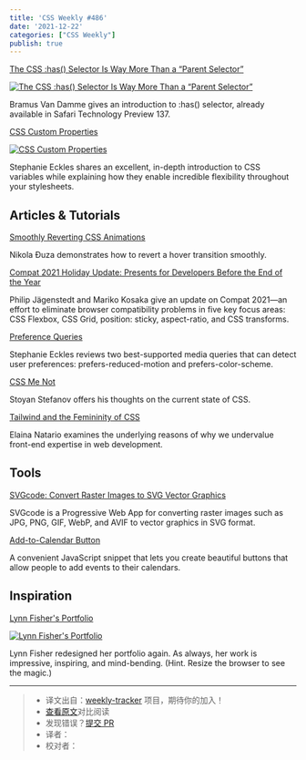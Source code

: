 ```yaml
---
title: 'CSS Weekly #486'
date: '2021-12-22'
categories: ["CSS Weekly"]
publish: true
---
```


[The CSS :has() Selector Is Way More Than a “Parent Selector”](https://www.bram.us/2021/12/21/the-css-has-selector-is-way-more-than-a-parent-selector/?utm_source=CSS-Weekly&utm_campaign=Issue-486&utm_medium=web)
<!--以上是预览信息，图片一张或限制百字左右，前者优先-->
<!-- more -->
[![The CSS :has() Selector Is Way More Than a “Parent Selector”](https://css-weekly.com/wp-content/uploads/2021/12/the-css-has-selector-is-way-more-than-a-parent-selector.jpg)](https://www.bram.us/2021/12/21/the-css-has-selector-is-way-more-than-a-parent-selector/?utm_source=CSS-Weekly&utm_campaign=Issue-486&utm_medium=web)

Bramus Van Damme gives an introduction to :has() selector, already available in Safari Technology Preview 137.

[CSS Custom Properties](https://12daysofweb.dev/2021/css-custom-properties/?utm_source=CSS-Weekly&utm_campaign=Issue-486&utm_medium=web)

[![CSS Custom Properties](https://css-weekly.com/wp-content/uploads/2021/12/css-custom-properties.jpg)](https://12daysofweb.dev/2021/css-custom-properties/?utm_source=CSS-Weekly&utm_campaign=Issue-486&utm_medium=web)

Stephanie Eckles shares an excellent, in-depth introduction to CSS variables while explaining how they enable incredible flexibility throughout your stylesheets.

## Articles & Tutorials

[Smoothly Reverting CSS Animations](https://pragmaticpineapple.com/smoothly-reverting-css-animations/?utm_source=CSS-Weekly&utm_campaign=Issue-486&utm_medium=web)

Nikola Đuza demonstrates how to revert a hover transition smoothly.

[Compat 2021 Holiday Update: Presents for Developers Before the End of the Year](https://web.dev/compat2021-holiday-update/?utm_source=CSS-Weekly&utm_campaign=Issue-486&utm_medium=web)

Philip Jägenstedt and Mariko Kosaka give an update on Compat 2021—an effort to eliminate browser compatibility problems in five key focus areas: CSS Flexbox, CSS Grid, position: sticky, aspect-ratio, and CSS transforms.


[Preference Queries](https://12daysofweb.dev/2021/preference-queries/?utm_source=CSS-Weekly&utm_campaign=Issue-486&utm_medium=web)

Stephanie Eckles reviews two best-supported media queries that can detect user preferences: prefers-reduced-motion and prefers-color-scheme.


[CSS Me Not](https://calendar.perfplanet.com/2021/css-me-not/?utm_source=CSS-Weekly&utm_campaign=Issue-486&utm_medium=web)

Stoyan Stefanov offers his thoughts on the current state of CSS.

[Tailwind and the Femininity of CSS](https://thoughtbot.com/blog/tailwind-and-the-femininity-of-css?utm_source=CSS-Weekly&utm_campaign=Issue-486&utm_medium=web)

Elaina Natario examines the underlying reasons of why we undervalue front-end expertise in web development.

## Tools

[SVGcode: Convert Raster Images to SVG Vector Graphics](https://web.dev/svgcode/?utm_source=CSS-Weekly&utm_campaign=Issue-486&utm_medium=web)

SVGcode is a Progressive Web App for converting raster images such as JPG, PNG, GIF, WebP, and AVIF to vector graphics in SVG format.

[Add-to-Calendar Button](https://jekuer.github.io/add-to-calendar-button/?utm_source=CSS-Weekly&utm_campaign=Issue-486&utm_medium=web)

A convenient JavaScript snippet that lets you create beautiful buttons that allow people to add events to their calendars.

## Inspiration

[Lynn Fisher's Portfolio](https://lynnandtonic.com/?utm_source=CSS-Weekly&utm_campaign=Issue-486&utm_medium=web)

[![Lynn Fisher's Portfolio](https://css-weekly.com/wp-content/uploads/2021/12/lynnandtonic.png)](https://lynnandtonic.com/?utm_source=CSS-Weekly&utm_campaign=Issue-486&utm_medium=web)

Lynn Fisher redesigned her portfolio again. As always, her work is impressive, inspiring, and mind-bending. (Hint. Resize the browser to see the magic.)


---
> * 译文出自：[weekly-tracker](https://github.com/FEDarling/weekly-tracker) 项目，期待你的加入！
> * [查看原文](https://css-weekly.com/issue-486/)对比阅读
> * 发现错误？[提交 PR](https://github.com/FEDarling/weekly-tracker/blob/main/weeklys/css_weekly/486/README.md)
> * 译者：
> * 校对者：
